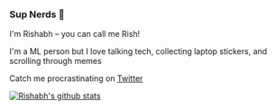 ### Sup Nerds 👋

I'm Rishabh – you can call me Rish! 

I'm a ML person but I love talking tech, collecting laptop stickers, and scrolling through memes

Catch me procrastinating on [Twitter](https://twitter.com/rishabh16_)

[![Rishabh's github stats](https://github-readme-stats.vercel.app/api?username=rish-16&show_icons=true&theme=dark)](https://github.com/anuraghazra/github-readme-stats)
